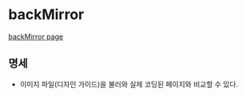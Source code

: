# backMirror
<a href="http://smilesol85.github.io/dev/backMirror/index.html">backMirror page</a>  

## 명세  
- 이미지 파일(디자인 가이드)을 불러와 실제 코딩된 페이지와 비교할 수 있다.